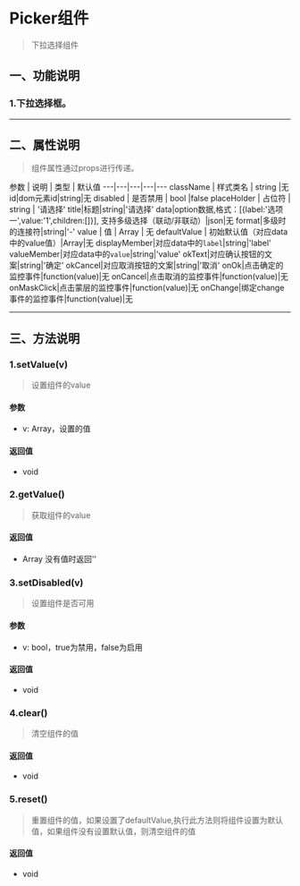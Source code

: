 # Picker组件
> 下拉选择组件

## 一、功能说明
### 1.下拉选择框。

---

## 二、属性说明
> 组件属性通过props进行传递。

参数 | 说明 | 类型 | 默认值
---|---|---|---|---
className | 样式类名 | string |无
id|dom元素id|string|无
disabled | 是否禁用 | bool |false
placeHolder | 占位符 | string | '请选择'
title|标题|string|'请选择'
data|option数据,格式：[{label:'选项一',value:'1',children:[]}], 支持多级选择（联动/非联动）|json|无
format|多级时的连接符|string|'-'
value | 值 | Array | 无
defaultValue | 初始默认值（对应data中的value值）|Array|无
displayMember|对应data中的`label`|string|'label'
valueMember|对应data中的`value`|string|'value'
okText|对应确认按钮的文案|string|'确定'
okCancel|对应取消按钮的文案|string|'取消'
onOk|点击确定的监控事件|function(value)|无
onCancel|点击取消的监控事件|function(value)|无
onMaskClick|点击蒙层的监控事件|function(value)|无
onChange|绑定change事件的监控事件|function(value)|无


---

## 三、方法说明
### 1.setValue(v)
> 设置组件的value

#### 参数
- v: Array，设置的值

#### 返回值
- void


### 2.getValue()
> 获取组件的value

#### 返回值
- Array 没有值时返回''


### 3.setDisabled(v)
> 设置组件是否可用

#### 参数
- v: bool，true为禁用，false为启用

#### 返回值
- void

### 4.clear()
> 清空组件的值

#### 返回值
- void

### 5.reset()
> 重置组件的值，如果设置了defaultValue,执行此方法则将组件设置为默认值，如果组件没有设置默认值，则清空组件的值

#### 返回值
- void
